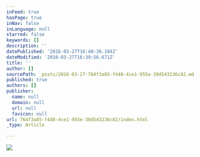 ```yaml
---
inFeed: true
hasPage: true
inNav: false
inLanguage: null
starred: false
keywords: []
description: ''
datePublished: '2016-03-27T16:40:38.184Z'
dateModified: '2016-03-27T16:39:56.671Z'
title: ''
author: []
sourcePath: _posts/2016-03-27-764f3a85-f448-4ce1-955e-30d543236c82.md
published: true
authors: []
publisher:
  name: null
  domain: null
  url: null
  favicon: null
url: 764f3a85-f448-4ce1-955e-30d543236c82/index.html
_type: Article

---
```

![](https://the-grid-user-content.s3-us-west-2.amazonaws.com/ce12fb98-cad6-4a45-b267-248213af57f4.jpg)